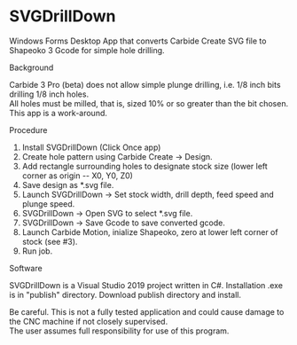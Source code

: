 # SVGDrillDown

Windows Forms Desktop App that converts Carbide Create SVG file to Shapeoko 3 Gcode for simple hole drilling.

Background

Carbide 3 Pro (beta) does not allow simple plunge drilling, i.e. 1/8 inch bits drilling 1/8 inch holes.  
All holes must be milled, that is, sized 10% or so greater than the bit chosen.  This app is a work-around.

Procedure

1. Install SVGDrillDown (Click Once app)
2. Create hole pattern using Carbide Create -> Design.
3. Add rectangle surrounding holes to designate stock size (lower left corner as origin -- X0, Y0, Z0)
4. Save design as *.svg file.
5. Launch SVGDrillDown -> Set stock width, drill depth, feed speed and plunge speed.
6. SVGDrillDown -> Open SVG to select *.svg file.
7. SVGDrillDown -> Save Gcode to save converted gcode.
8. Launch Carbide Motion, inialize Shapeoko, zero at lower left corner of stock (see #3).
9. Run job.

Software

SVGDrillDown is a Visual Studio 2019 project written in C#.  Installation .exe is in "publish" directory.  Download publish directory and install.

Be careful.  This is not a fully tested application and could cause damage to the CNC machine if not closely supervised.  
The user assumes full responsibility for use of this program.

